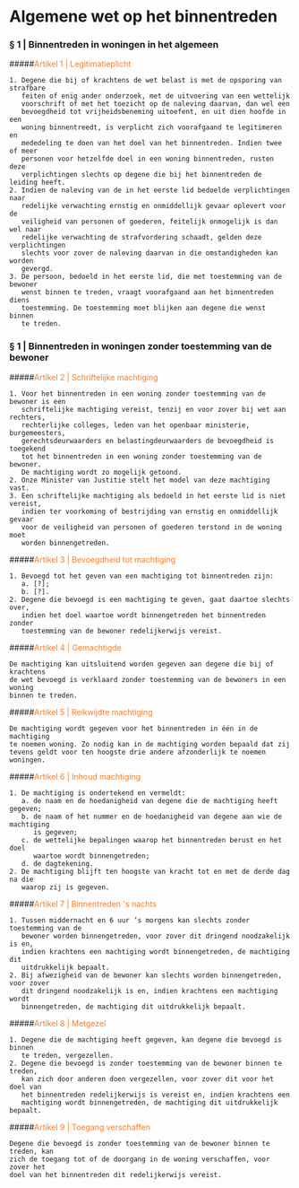 # Algemene wet op het binnentreden

### § 1 | Binnentreden in woningen in het algemeen

#####<span style="color: #f87c24;">Artikel 1 | Legitimatieplicht</span>
```
1. Degene die bij of krachtens de wet belast is met de opsporing van strafbare 
   feiten of enig ander onderzoek, met de uitvoering van een wettelijk 
   voorschrift of met het toezicht op de naleving daarvan, dan wel een 
   bevoegdheid tot vrijheidsbeneming uitoefent, en uit dien hoofde in een 
   woning binnentreedt, is verplicht zich voorafgaand te legitimeren en 
   mededeling te doen van het doel van het binnentreden. Indien twee of meer 
   personen voor hetzelfde doel in een woning binnentreden, rusten deze 
   verplichtingen slechts op degene die bij het binnentreden de leiding heeft.
2. Indien de naleving van de in het eerste lid bedoelde verplichtingen naar 
   redelijke verwachting ernstig en onmiddellijk gevaar oplevert voor de 
   veiligheid van personen of goederen, feitelijk onmogelijk is dan wel naar 
   redelijke verwachting de strafvordering schaadt, gelden deze verplichtingen 
   slechts voor zover de naleving daarvan in die omstandigheden kan worden 
   gevergd.
3. De persoon, bedoeld in het eerste lid, die met toestemming van de bewoner 
   wenst binnen te treden, vraagt voorafgaand aan het binnentreden diens 
   toestemming. De toestemming moet blijken aan degene die wenst binnen 
   te treden.      
```   

### § 1 | Binnentreden in woningen zonder toestemming van de bewoner

#####<span style="color: #f87c24;">Artikel 2 | Schriftelijke machtiging</span>
```
1. Voor het binnentreden in een woning zonder toestemming van de bewoner is een 
   schriftelijke machtiging vereist, tenzij en voor zover bij wet aan rechters, 
   rechterlijke colleges, leden van het openbaar ministerie, burgemeesters, 
   gerechtsdeurwaarders en belastingdeurwaarders de bevoegdheid is toegekend 
   tot het binnentreden in een woning zonder toestemming van de bewoner. 
   De machtiging wordt zo mogelijk getoond.  
2. Onze Minister van Justitie stelt het model van deze machtiging vast.
3. Een schriftelijke machtiging als bedoeld in het eerste lid is niet vereist, 
   indien ter voorkoming of bestrijding van ernstig en onmiddellijk gevaar 
   voor de veiligheid van personen of goederen terstond in de woning moet 
   worden binnengetreden.   
```   

#####<span style="color: #f87c24;">Artikel 3 | Bevoegdheid tot machtiging</span>
```
1. Bevoegd tot het geven van een machtiging tot binnentreden zijn:
   a. [?];
   b. [?].  
2. Degene die bevoegd is een machtiging te geven, gaat daartoe slechts over, 
   indien het doel waartoe wordt binnengetreden het binnentreden zonder 
   toestemming van de bewoner redelijkerwijs vereist.   
```  

#####<span style="color: #f87c24;">Artikel 4 | Gemachtigde</span>
```
De machtiging kan uitsluitend worden gegeven aan degene die bij of krachtens 
de wet bevoegd is verklaard zonder toestemming van de bewoners in een woning 
binnen te treden. 
```  

#####<span style="color: #f87c24;">Artikel 5 | Reikwijdte machtiging</span>
```
De machtiging wordt gegeven voor het binnentreden in één in de machtiging 
te noemen woning. Zo nodig kan in de machtiging worden bepaald dat zij 
tevens geldt voor ten hoogste drie andere afzonderlijk te noemen woningen.
```  

#####<span style="color: #f87c24;">Artikel 6 | Inhoud machtiging</span>
```
1. De machtiging is ondertekend en vermeldt:
   a. de naam en de hoedanigheid van degene die de machtiging heeft gegeven;
   b. de naam of het nummer en de hoedanigheid van degene aan wie de machtiging 
      is gegeven;
   c. de wettelijke bepalingen waarop het binnentreden berust en het doel 
      waartoe wordt binnengetreden;
   d. de dagtekening.
2. De machtiging blijft ten hoogste van kracht tot en met de derde dag na die 
   waarop zij is gegeven. 
```  

#####<span style="color: #f87c24;">Artikel 7 | Binnentreden 's nachts</span>
```
1. Tussen middernacht en 6 uur ’s morgens kan slechts zonder toestemming van de 
   bewoner worden binnengetreden, voor zover dit dringend noodzakelijk is en, 
   indien krachtens een machtiging wordt binnengetreden, de machtiging dit 
   uitdrukkelijk bepaalt.
2. Bij afwezigheid van de bewoner kan slechts worden binnengetreden, voor zover 
   dit dringend noodzakelijk is en, indien krachtens een machtiging wordt 
   binnengetreden, de machtiging dit uitdrukkelijk bepaalt.
```  

#####<span style="color: #f87c24;">Artikel 8 | Metgezel</span>
```
1. Degene die de machtiging heeft gegeven, kan degene die bevoegd is binnen 
   te treden, vergezellen.
2. Degene die bevoegd is zonder toestemming van de bewoner binnen te treden, 
   kan zich door anderen doen vergezellen, voor zover dit voor het doel van 
   het binnentreden redelijkerwijs is vereist en, indien krachtens een 
   machtiging wordt binnengetreden, de machtiging dit uitdrukkelijk bepaalt.
```

#####<span style="color: #f87c24;">Artikel 9 | Toegang verschaffen</span>
```
Degene die bevoegd is zonder toestemming van de bewoner binnen te treden, kan 
zich de toegang tot of de doorgang in de woning verschaffen, voor zover het 
doel van het binnentreden dit redelijkerwijs vereist. 
```
